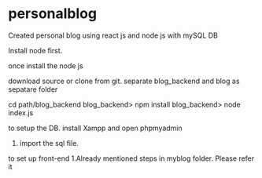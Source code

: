 # personalblog

Created personal blog using react js and node js with mySQL DB

Install node first.

once install the node js

download source or clone from git. 
separate blog_backend and blog as sepatare folder 

cd path/blog_backend 
blog_backend> npm install
blog_backend> node index.js

to setup the DB.
install Xampp and open phpmyadmin
1. import the sql file.

to set up front-end
1.Already mentioned steps in myblog folder. Please refer it



